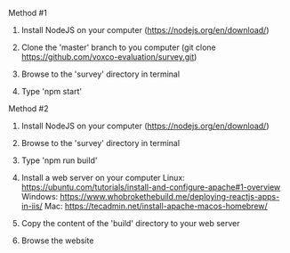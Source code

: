 Method #1

1. Install NodeJS on your computer (https://nodejs.org/en/download/)

2. Clone the 'master' branch to you computer (git clone https://github.com/voxco-evaluation/survey.git)

3. Browse to the 'survey' directory in terminal

4. Type 'npm start'


Method #2 

1. Install NodeJS on your computer (https://nodejs.org/en/download/)

2. Browse to the 'survey' directory in terminal

3. Type 'npm run build'

4. Install a web server on your computer
    Linux:      https://ubuntu.com/tutorials/install-and-configure-apache#1-overview
    Windows:    https://www.whobrokethebuild.me/deploying-reactjs-apps-in-iis/
    Mac:        https://tecadmin.net/install-apache-macos-homebrew/

5. Copy the content of the 'build' directory to your web server

6. Browse the website



